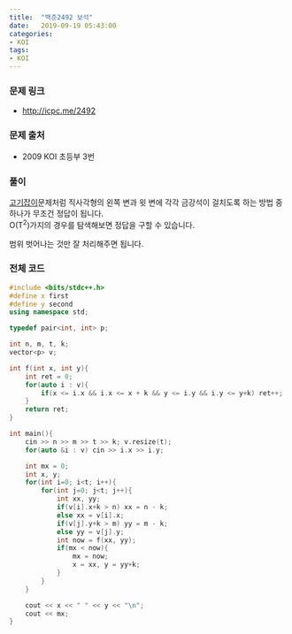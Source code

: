 ```yaml
---
title:  "백준2492 보석"
date:   2019-09-19 05:43:00
categories:
- KOI
tags:
- KOI
---
```


### 문제 링크
* http://icpc.me/2492

### 문제 출처
* 2009 KOI 초등부 3번

### 풀이
[고기잡이](icpc.me/7573)문제처럼 직사각형의 왼쪽 변과 윗 변에 각각 금강석이 걸치도록 하는 방법 중 하나가 무조건 정답이 됩니다.<br>
O(T<sup>2</sup>)가지의 경우를 탐색해보면 정답을 구할 수 있습니다.

범위 벗어나는 것만 잘 처리해주면 됩니다.

### 전체 코드
```cpp
#include <bits/stdc++.h>
#define x first
#define y second
using namespace std;

typedef pair<int, int> p;

int n, m, t, k;
vector<p> v;

int f(int x, int y){
	int ret = 0;
	for(auto i : v){
		if(x <= i.x && i.x <= x + k && y <= i.y && i.y <= y+k) ret++;
	}
	return ret;
}

int main(){
	cin >> n >> m >> t >> k; v.resize(t);
	for(auto &i : v) cin >> i.x >> i.y;

	int mx = 0;
	int x, y;
	for(int i=0; i<t; i++){
		for(int j=0; j<t; j++){
			int xx, yy;
			if(v[i].x+k > n) xx = n - k;
			else xx = v[i].x;
			if(v[j].y+k > m) yy = m - k;
			else yy = v[j].y;
			int now = f(xx, yy);
			if(mx < now){
				mx = now;
				x = xx, y = yy+k;
			}
		}
	}

	cout << x << " " << y << "\n";
	cout << mx;
}
```
